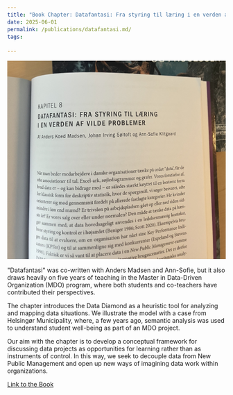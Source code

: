 ```yaml
---
title: "Book Chapter: Datafantasi: Fra styring til læring i en verden af vilde problemer"
date: 2025-06-01
permalink: /publications/datafantasi.md/
tags:

---
```

![datafantasi](/images/Datafantasi2.png)

"Datafantasi" was co-written with Anders Madsen and Ann-Sofie, but it also draws heavily on five years of teaching in the Master in Data-Driven Organization (MDO) program, where both students and co-teachers have contributed their perspectives.

The chapter introduces the Data Diamond as a heuristic tool for analyzing and mapping data situations. We illustrate the model with a case from Helsingør Municipality, where, a few years ago, semantic analysis was used to understand student well-being as part of an MDO project.

Our aim with the chapter is to develop a conceptual framework for discussing data projects as opportunities for learning rather than as instruments of control. In this way, we seek to decouple data from New Public Management and open up new ways of imagining data work within organizations.

[Link to the Book]([https://www.en.ssh.aau.dk/mini-conference-ssh-as-a-one-click-method-e131474#text-unit-tool-(johan-irving-s%C3%B8ltoft,-dtu)](https://samfundslitteratur.dk/bog/organisatorisk-laering-og-forandring))




